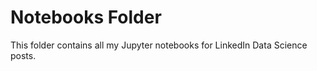 # Notebooks Folder  
This folder contains all my Jupyter notebooks for LinkedIn Data Science posts.
